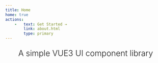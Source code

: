 ```yaml
---
title: Home
home: true
actions: 
    -   text: Get Started →
        link: about.html
        type: primary
---
```

<div style="text-align:center; font-size: 25px; line-height: 2; font-weight: 300">
    A simple VUE3 UI component library
</div>